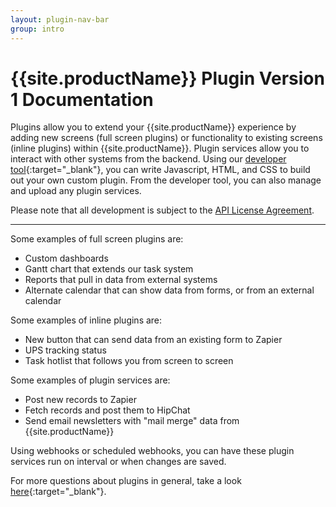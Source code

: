 ```yaml
---
layout: plugin-nav-bar
group: intro
---
```


# {{site.productName}} Plugin Version 1 Documentation

Plugins allow you to extend your {{site.productName}} experience by adding new screens (full screen plugins) or functionality to existing screens (inline plugins) within {{site.productName}}. Plugin services allow you to interact with other systems from the backend. Using our [developer tool]({{site.clientDomain}}/account/developer){:target="_blank"}, you can write Javascript, HTML, and CSS to build out your own custom plugin. From the developer tool, you can also manage and upload any plugin services.

Please note that all development is subject to the [API License Agreement]({{site.marketingDomain}}/terms-of-service/api).

----------------------

Some examples of full screen plugins are:

* Custom dashboards
* Gantt chart that extends our task system
* Reports that pull in data from external systems
* Alternate calendar that can show data from forms, or from an external calendar

Some examples of inline plugins are:

* New button that can send data from an existing form to Zapier
* UPS tracking status
* Task hotlist that follows you from screen to screen

Some examples of plugin services are:

* Post new records to Zapier
* Fetch records and post them to HipChat
* Send email newsletters with "mail merge" data from {{site.productName}}

Using webhooks or scheduled webhooks, you can have these plugin services run on interval or when changes are saved.

For more questions about plugins in general, take a look [here]({{site.supportDomain}}/knowledgebase/topics/51673-plugins){:target="_blank"}.

